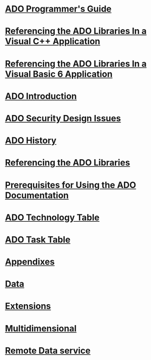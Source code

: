 # [ADO Programmer's Guide](ado-programmer-s-guide.md)
# [Referencing the ADO Libraries In a Visual C++ Application](referencing-the-ado-libraries-in-a-visual-c-application.md)
# [Referencing the ADO Libraries In a Visual Basic 6 Application](referencing-the-ado-libraries-in-a-visual-basic-6-application.md)
# [ADO Introduction](ado-introduction.md)
# [ADO Security Design Issues](ado-security-design-issues.md)
# [ADO History](ado-history.md)
# [Referencing the ADO Libraries](referencing-the-ado-libraries.md)
# [Prerequisites for Using the ADO Documentation](prerequisites-for-using-the-ado-documentation.md)
# [ADO Technology Table](ado-technology-table.md)
# [ADO Task Table](ado-task-table.md)

# [Appendixes](./appendixes/TOC.md)
# [Data](./data/TOC.md)
# [Extensions](./extensions/TOC.md)
# [Multidimensional](./multidimensional/TOC.md)
# [Remote Data service](./remote-data-service/TOC.md)

